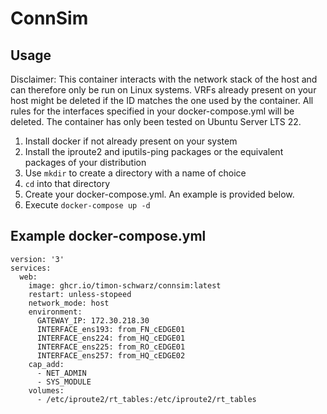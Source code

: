 # ConnSim


## Usage
Disclaimer: This container interacts with the network stack of the host and can therefore only be run on Linux systems. VRFs already present on your host might be deleted if the ID matches the one used by the container. All rules for the interfaces specified in your docker-compose.yml will be deleted.
The container has only been tested on Ubuntu Server LTS 22.


1. Install docker if not already present on your system
1. Install the iproute2 and iputils-ping packages or the equivalent packages of your distribution
1. Use ``mkdir`` to create a directory with a name of choice
1. ``cd`` into that directory
1. Create your docker-compose.yml. An example is provided below.
1. Execute ``docker-compose up -d``


## Example docker-compose.yml
````
version: '3'
services:
  web:
    image: ghcr.io/timon-schwarz/connsim:latest
    restart: unless-stopeed
    network_mode: host
    environment:
      GATEWAY_IP: 172.30.218.30
      INTERFACE_ens193: from_FN_cEDGE01
      INTERFACE_ens224: from_HQ_cEDGE01
      INTERFACE_ens225: from_RO_cEDGE01
      INTERFACE_ens257: from_HQ_cEDGE02
    cap_add:
      - NET_ADMIN
      - SYS_MODULE
    volumes:
      - /etc/iproute2/rt_tables:/etc/iproute2/rt_tables
````
